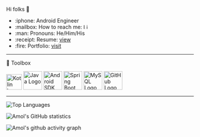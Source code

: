 Hi folks :wave:

<ul>
  
<li>:iphone: Android Engineer </li>
<li><g-emoji class="g-emoji" alias="mailbox" fallback-src="https://github.githubassets.com/images/icons/emoji/unicode/1f4eb.png">:mailbox:</g-emoji> How to reach me:
 <a href="https://www.linkedin.com/in/amolpardeshi" rel="nofollow"><img src="https://cdn.worldvectorlogo.com/logos/linkedin-icon-2.svg" alt="Linkedin" width="13" height="13"/></a>         </li>
  <li>:man: Pronouns: He/Him/His</li>
 <li>:receipt: Resume: <a href="https://drive.google.com/file/d/1qAgI5oaUTJcHNF4zuJ86vqp60mzUZGfz/view?usp=sharing">view</a></li>
  
  <li>:fire: Portfolio: <a href="https://AmolPardeshi99.github.io/">visit</a></li>
</ul>


---
🧰 Toolbox

<img src="https://cdn.worldvectorlogo.com/logos/kotlin-1.svg" alt="Kotlin logo" width="42" height="42"/>    <img src="https://cdn4.iconfinder.com/data/icons/logos-and-brands/512/181_Java_logo_logos-512.png" alt="Java Logo" width="50" height="50"/>    <img src="https://cdn1.iconfinder.com/data/icons/logotypes/32/android-512.png" alt="Android SDK" width="50" height="50"/>    <img src="https://cdn.worldvectorlogo.com/logos/spring-3.svg" alt="Spring Boot" width="50" height="50"/>    <img src="https://cdn.worldvectorlogo.com/logos/mysql-6.svg" alt="MySQL Logo" width="50" height="50"/>    <img src="https://cdn.worldvectorlogo.com/logos/git-icon.svg" alt="GitHub Logo" width="50" height="50"/>    

---



![Top Languages](https://github-readme-stats.vercel.app/api/top-langs/?username=AmolPardeshi99&theme=chartreuse-dark)

![Amol's GitHub statistics](https://github-readme-stats.vercel.app/api?username=AmolPardeshi99&show_icons=true&theme=chartreuse-dark)



![Amol's github activity graph](https://activity-graph.herokuapp.com/graph?username=AmolPardeshi99&theme=dracula)
